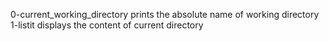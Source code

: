 0-current_working_directory prints the absolute name of working directory
1-listit displays the content of current directory
